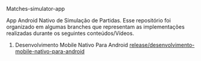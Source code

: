  Matches-simulator-app

App Android Nativo de Simulação de Partidas. Esse repositório foi organizado em algumas branches que representam as implementações realizadas durante os seguintes conteúdos/Vídeos.

1. Desenvolvimento Mobile Nativo Para Android
    [release/desenvolvimento-mobile-nativo-para-android](https://github.com/Thayllan/matches-simulator-app/tree/release/desenvolvimento-mobile-nativo-para-android)
